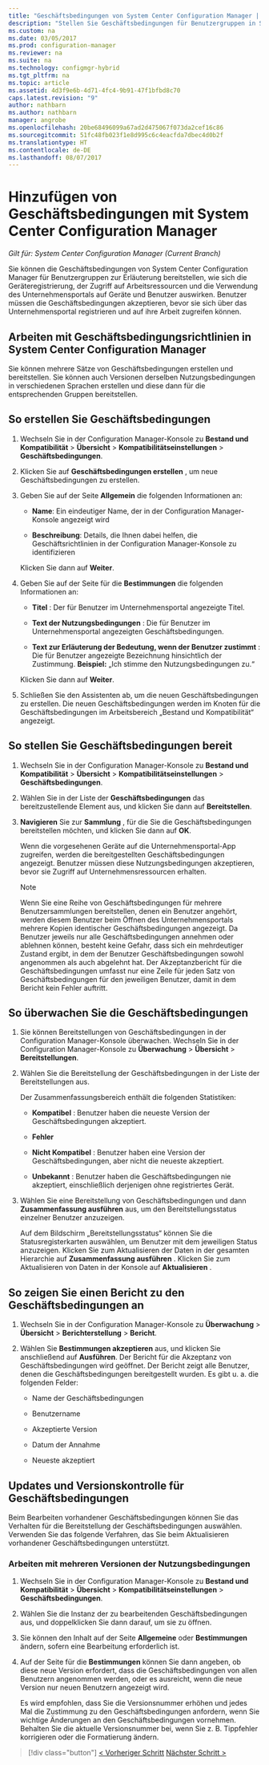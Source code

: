 ```yaml
---
title: "Geschäftsbedingungen von System Center Configuration Manager | Microsoft-Dokumentation"
description: "Stellen Sie Geschäftsbedingungen für Benutzergruppen in System Center Configuration Manager bereit."
ms.custom: na
ms.date: 03/05/2017
ms.prod: configuration-manager
ms.reviewer: na
ms.suite: na
ms.technology: configmgr-hybrid
ms.tgt_pltfrm: na
ms.topic: article
ms.assetid: 4d3f9e6b-4d71-4fc4-9b91-47f1bfbd8c70
caps.latest.revision: "9"
author: nathbarn
ms.author: nathbarn
manager: angrobe
ms.openlocfilehash: 20be68496099a67ad2d475067f073da2cef16c86
ms.sourcegitcommit: 51fc48fb023f1e8d995c6c4eacfda7dbec4d0b2f
ms.translationtype: HT
ms.contentlocale: de-DE
ms.lasthandoff: 08/07/2017
---
```

# <a name="add-terms-and-conditions-with-system-center-configuration-manager"></a>Hinzufügen von Geschäftsbedingungen mit System Center Configuration Manager

*Gilt für: System Center Configuration Manager (Current Branch)*

Sie können die Geschäftsbedingungen von System Center Configuration Manager für Benutzergruppen zur Erläuterung bereitstellen, wie sich die Geräteregistrierung, der Zugriff auf Arbeitsressourcen und die Verwendung des Unternehmensportals auf Geräte und Benutzer auswirken. Benutzer müssen die Geschäftsbedingungen akzeptieren, bevor sie sich über das Unternehmensportal registrieren und auf ihre Arbeit zugreifen können.  

 ## <a name="working-with-terms-and-conditions-policies-in-system-center-configuration-manager"></a>Arbeiten mit Geschäftsbedingungsrichtlinien in System Center Configuration Manager  
 Sie können mehrere Sätze von Geschäftsbedingungen erstellen und bereitstellen. Sie können auch Versionen derselben Nutzungsbedingungen in verschiedenen Sprachen erstellen und diese dann für die entsprechenden Gruppen bereitstellen.  

## <a name="to-create-a-terms-and-conditions"></a>So erstellen Sie Geschäftsbedingungen  

1.  Wechseln Sie in der Configuration Manager-Konsole zu **Bestand und Kompatibilität** > **Übersicht** > **Kompatibilitätseinstellungen** > **Geschäftsbedingungen**.  

2.  Klicken Sie auf **Geschäftsbedingungen erstellen** , um neue Geschäftsbedingungen zu erstellen.  

3.  Geben Sie auf der Seite **Allgemein** die folgenden Informationen an:  

    -   **Name**: Ein eindeutiger Name, der in der Configuration Manager-Konsole angezeigt wird  

    -   **Beschreibung**: Details, die Ihnen dabei helfen, die Geschäftsrichtlinien in der Configuration Manager-Konsole zu identifizieren  

     Klicken Sie dann auf **Weiter**.  

4.  Geben Sie auf der Seite für die **Bestimmungen** die folgenden Informationen an:  

    -   **Titel** : Der für Benutzer im Unternehmensportal angezeigte Titel.  

    -   **Text der Nutzungsbedingungen** : Die für Benutzer im Unternehmensportal angezeigten Geschäftsbedingungen.  

    -   **Text zur Erläuterung der Bedeutung, wenn der Benutzer zustimmt** : Die für Benutzer angezeigte Bezeichnung hinsichtlich der Zustimmung. **Beispiel:** „Ich stimme den Nutzungsbedingungen zu.“  

     Klicken Sie dann auf **Weiter**.  

5.  Schließen Sie den Assistenten ab, um die neuen Geschäftsbedingungen zu erstellen. Die neuen Geschäftsbedingungen werden im Knoten für die Geschäftsbedingungen im Arbeitsbereich „Bestand und Kompatibilität“ angezeigt.  

## <a name="to-deploy-a-terms-and-conditions"></a>So stellen Sie Geschäftsbedingungen bereit  

1.  Wechseln Sie in der Configuration Manager-Konsole zu **Bestand und Kompatibilität** > **Übersicht** > **Kompatibilitätseinstellungen** > **Geschäftsbedingungen**.  

2.  Wählen Sie in der Liste der **Geschäftsbedingungen** das bereitzustellende Element aus, und klicken Sie dann auf **Bereitstellen**.  

3.  **Navigieren** Sie zur **Sammlung** , für die Sie die Geschäftsbedingungen bereitstellen möchten, und klicken Sie dann auf **OK**.  

     Wenn die vorgesehenen Geräte auf die Unternehmensportal-App zugreifen, werden die bereitgestellten Geschäftsbedingungen angezeigt. Benutzer müssen diese Nutzungsbedingungen akzeptieren, bevor sie Zugriff auf Unternehmensressourcen erhalten.  

    > [!NOTE]  
    >  Wenn Sie eine Reihe von Geschäftsbedingungen für mehrere Benutzersammlungen bereitstellen, denen ein Benutzer angehört, werden diesem Benutzer beim Öffnen des Unternehmensportals mehrere Kopien identischer Geschäftsbedingungen angezeigt. Da Benutzer jeweils nur alle Geschäftsbedingungen annehmen oder ablehnen können, besteht keine Gefahr, dass sich ein mehrdeutiger Zustand ergibt, in dem der Benutzer Geschäftsbedingungen sowohl angenommen als auch abgelehnt hat. Der Akzeptanzbericht für die Geschäftsbedingungen umfasst nur eine Zeile für jeden Satz von Geschäftsbedingungen für den jeweiligen Benutzer, damit in dem Bericht kein Fehler auftritt.  

## <a name="to-monitor-terms-and-conditions"></a>So überwachen Sie die Geschäftsbedingungen  

1.  Sie können Bereitstellungen von Geschäftsbedingungen in der Configuration Manager-Konsole überwachen. Wechseln Sie in der Configuration Manager-Konsole zu **Überwachung** > **Übersicht** > **Bereitstellungen**.  

2.  Wählen Sie die Bereitstellung der Geschäftsbedingungen in der Liste der Bereitstellungen aus.  

     Der Zusammenfassungsbereich enthält die folgenden Statistiken:  

    -   **Kompatibel** : Benutzer haben die neueste Version der Geschäftsbedingungen akzeptiert.  

    -   **Fehler**  

    -   **Nicht Kompatibel** : Benutzer haben eine Version der Geschäftsbedingungen, aber nicht die neueste akzeptiert.  

    -   **Unbekannt** : Benutzer haben die Geschäftsbedingungen nie akzeptiert, einschließlich derjenigen ohne registriertes Gerät.  

3.  Wählen Sie eine Bereitstellung von Geschäftsbedingungen und dann **Zusammenfassung ausführen** aus, um den Bereitstellungsstatus einzelner Benutzer anzuzeigen.  

     Auf dem Bildschirm „Bereitstellungsstatus“ können Sie die Statusregisterkarten auswählen, um Benutzer mit dem jeweiligen Status anzuzeigen. Klicken Sie zum Aktualisieren der Daten in der gesamten Hierarchie auf **Zusammenfassung ausführen** . Klicken Sie zum Aktualisieren von Daten in der Konsole auf **Aktualisieren** .  

## <a name="to-view--a-terms-and-conditions-report"></a>So zeigen Sie einen Bericht zu den Geschäftsbedingungen an  

1.  Wechseln Sie in der Configuration Manager-Konsole zu **Überwachung** > **Übersicht** > **Berichterstellung** > **Bericht**.  

2.  Wählen Sie **Bestimmungen akzeptieren** aus, und klicken Sie anschließend auf **Ausführen**. Der Bericht für die Akzeptanz von Geschäftsbedingungen wird geöffnet. Der Bericht zeigt alle Benutzer, denen die Geschäftsbedingungen bereitgestellt wurden. Es gibt u. a. die folgenden Felder:  

    -   Name der Geschäftsbedingungen  

    -   Benutzername  

    -   Akzeptierte Version  

    -   Datum der Annahme  

    -   Neueste akzeptiert  

## <a name="updates-and-version-control-for-terms-and-conditions"></a>Updates und Versionskontrolle für Geschäftsbedingungen  
 Beim Bearbeiten vorhandener Geschäftsbedingungen können Sie das Verhalten für die Bereitstellung der Geschäftsbedingungen auswählen. Verwenden Sie das folgende Verfahren, das Sie beim Aktualisieren vorhandener Geschäftsbedingungen unterstützt.  

### <a name="how-to-work-with-multiple-versions-of-terms-and-conditions"></a>Arbeiten mit mehreren Versionen der Nutzungsbedingungen  

1.  Wechseln Sie in der Configuration Manager-Konsole zu **Bestand und Kompatibilität** > **Übersicht** > **Kompatibilitätseinstellungen** > **Geschäftsbedingungen**.  

2.  Wählen Sie die Instanz der zu bearbeitenden Geschäftsbedingungen aus, und doppelklicken Sie dann darauf, um sie zu öffnen.  

3.  Sie können den Inhalt auf der Seite **Allgemeine** oder **Bestimmungen** ändern, sofern eine Bearbeitung erforderlich ist.  

4.  Auf der Seite für die **Bestimmungen** können Sie dann angeben, ob diese neue Version erfordert, dass die Geschäftsbedingungen von allen Benutzern angenommen werden, oder es ausreicht, wenn die neue Version nur neuen Benutzern angezeigt wird.  

     Es wird empfohlen, dass Sie die Versionsnummer erhöhen und jedes Mal die Zustimmung zu den Geschäftsbedingungen anfordern, wenn Sie wichtige Änderungen an den Geschäftsbedingungen vornehmen. Behalten Sie die aktuelle Versionsnummer bei, wenn Sie z. B. Tippfehler korrigieren oder die Formatierung ändern.

> [!div class="button"]
[< Vorheriger Schritt](configure-intune-subscription.md) [Nächster Schritt >](create-service-connection-point.md)
